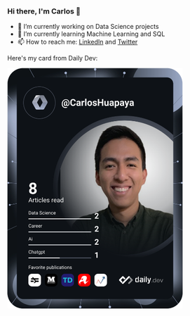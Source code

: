 ### Hi there, I'm Carlos 👋


<!-- **Carlos310197/Carlos310197** is a ✨ _special_ ✨ repository because its `README.md` (this file) appears on your GitHub profile.

Here are some ideas to get you started: -->

- 🔭 I’m currently working on Data Science projects
- 🌱 I’m currently learning Machine Learning and SQL
- 📫 How to reach me: [LinkedIn](https://www.linkedin.com/in/carlos-huapaya-avalos/) and [Twitter](https://twitter.com/carlosha31)

Here's my card from Daily Dev:

<a href="https://app.daily.dev/DailyDevTips"><img src="https://github.com/Carlos310197/Carlos310197/blob/main/devcard.svg" width="400" alt="Carlos Huapaya's Dev Card"/></a>
